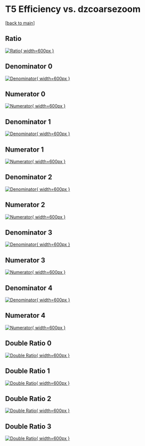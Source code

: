 # T5 Efficiency vs. dzcoarsezoom

[[back to main](./)]



## Ratio

[![Ratio](../mtv/var/T5_base_211_0_eff_dzcoarsezoom.png){ width=600px }](../mtv/var/T5_base_211_0_eff_dzcoarsezoom.pdf)

## Denominator 0

[![Denominator](../mtv/den/T5_base_211_0_eff_dzcoarsezoom_den0.png){ width=600px }](../mtv/den/T5_base_211_0_eff_dzcoarsezoom_den0.pdf)

## Numerator 0

[![Numerator](../mtv/num/T5_base_211_0_eff_dzcoarsezoom_num0.png){ width=600px }](../mtv/num/T5_base_211_0_eff_dzcoarsezoom_num0.pdf)

## Denominator 1

[![Denominator](../mtv/den/T5_base_211_0_eff_dzcoarsezoom_den1.png){ width=600px }](../mtv/den/T5_base_211_0_eff_dzcoarsezoom_den1.pdf)

## Numerator 1

[![Numerator](../mtv/num/T5_base_211_0_eff_dzcoarsezoom_num1.png){ width=600px }](../mtv/num/T5_base_211_0_eff_dzcoarsezoom_num1.pdf)

## Denominator 2

[![Denominator](../mtv/den/T5_base_211_0_eff_dzcoarsezoom_den2.png){ width=600px }](../mtv/den/T5_base_211_0_eff_dzcoarsezoom_den2.pdf)

## Numerator 2

[![Numerator](../mtv/num/T5_base_211_0_eff_dzcoarsezoom_num2.png){ width=600px }](../mtv/num/T5_base_211_0_eff_dzcoarsezoom_num2.pdf)

## Denominator 3

[![Denominator](../mtv/den/T5_base_211_0_eff_dzcoarsezoom_den3.png){ width=600px }](../mtv/den/T5_base_211_0_eff_dzcoarsezoom_den3.pdf)

## Numerator 3

[![Numerator](../mtv/num/T5_base_211_0_eff_dzcoarsezoom_num3.png){ width=600px }](../mtv/num/T5_base_211_0_eff_dzcoarsezoom_num3.pdf)

## Denominator 4

[![Denominator](../mtv/den/T5_base_211_0_eff_dzcoarsezoom_den4.png){ width=600px }](../mtv/den/T5_base_211_0_eff_dzcoarsezoom_den4.pdf)

## Numerator 4

[![Numerator](../mtv/num/T5_base_211_0_eff_dzcoarsezoom_num4.png){ width=600px }](../mtv/num/T5_base_211_0_eff_dzcoarsezoom_num4.pdf)

## Double Ratio 0

[![Double Ratio](../mtv/ratio/T5_base_211_0_eff_dzcoarsezoom_ratio0.png){ width=600px }](../mtv/ratio/T5_base_211_0_eff_dzcoarsezoom_ratio0.pdf)

## Double Ratio 1

[![Double Ratio](../mtv/ratio/T5_base_211_0_eff_dzcoarsezoom_ratio1.png){ width=600px }](../mtv/ratio/T5_base_211_0_eff_dzcoarsezoom_ratio1.pdf)

## Double Ratio 2

[![Double Ratio](../mtv/ratio/T5_base_211_0_eff_dzcoarsezoom_ratio2.png){ width=600px }](../mtv/ratio/T5_base_211_0_eff_dzcoarsezoom_ratio2.pdf)

## Double Ratio 3

[![Double Ratio](../mtv/ratio/T5_base_211_0_eff_dzcoarsezoom_ratio3.png){ width=600px }](../mtv/ratio/T5_base_211_0_eff_dzcoarsezoom_ratio3.pdf)

